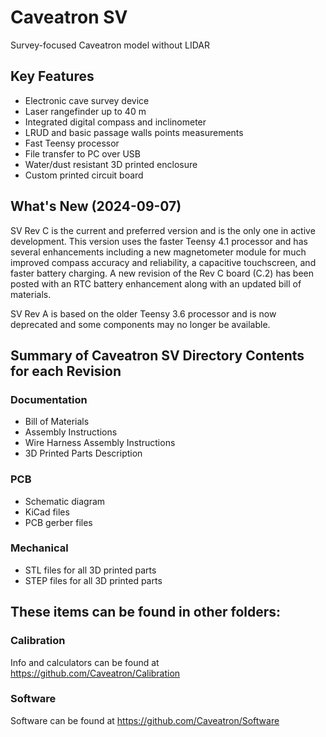 # Caveatron SV
 Survey-focused Caveatron model without LIDAR

## Key Features

- Electronic cave survey device
- Laser rangefinder up to 40 m
- Integrated digital compass and inclinometer
- LRUD and basic passage walls points measurements
- Fast Teensy processor
- File transfer to PC over USB
- Water/dust resistant 3D printed enclosure
- Custom printed circuit board

## What's New (2024-09-07)

SV Rev C is the current and preferred version and is the only one in active development. This version uses the faster Teensy 4.1 processor and has several enhancements including a new magnetometer module for much improved compass accuracy and reliability, a capacitive touchscreen, and faster battery charging.
A new revision of the Rev C board (C.2) has been posted with an RTC battery enhancement along with an updated bill of materials.

SV Rev A is based on the older Teensy 3.6 processor and is now deprecated and some components may no longer be available.

## Summary of Caveatron SV Directory Contents for each Revision

### Documentation
- Bill of Materials
- Assembly Instructions
- Wire Harness Assembly Instructions
- 3D Printed Parts Description

### PCB
- Schematic diagram
- KiCad files
- PCB gerber files

### Mechanical
- STL files for all 3D printed parts
- STEP files for all 3D printed parts

## These items can be found in other folders:

### Calibration
Info and calculators can be found at https://github.com/Caveatron/Calibration

### Software
Software can be found at https://github.com/Caveatron/Software
